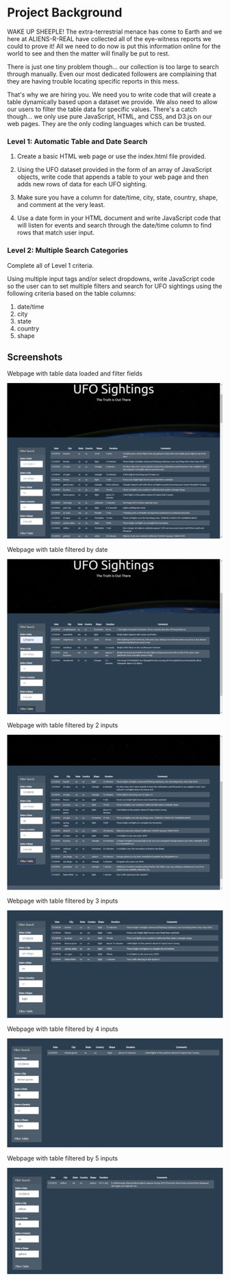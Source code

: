 # Project Background
WAKE UP SHEEPLE! The extra-terrestrial menace has come to Earth and we here at ALIENS-R-REAL have collected all of the eye-witness reports we could to prove it! All we need to do now is put this information online for the world to see and then the matter will finally be put to rest.

There is just one tiny problem though... our collection is too large to search through manually. Even our most dedicated followers are complaining that they are having trouble locating specific reports in this mess.

That's why we are hiring you. We need you to write code that will create a table dynamically based upon a dataset we provide. We also need to allow our users to filter the table data for specific values. There's a catch though... we only use pure JavaScript, HTML, and CSS, and D3.js on our web pages. They are the only coding languages which can be trusted.

### Level 1: Automatic Table and Date Search

1. Create a basic HTML web page or use the index.html file provided.

2. Using the UFO dataset provided in the form of an array of JavaScript objects, write code that appends a table to your web page and then adds new rows of data for each UFO sighting.

3. Make sure you have a column for date/time, city, state, country, shape, and comment at the very least.

4. Use a date form in your HTML document and write JavaScript code that will listen for events and search through the date/time column to find rows that match user input.

### Level 2: Multiple Search Categories

Complete all of Level 1 criteria.

Using multiple input tags and/or select dropdowns, write JavaScript code so the user can to set multiple filters and search for UFO sightings using the following criteria based on the table columns:

1. date/time
2. city
3. state
4. country
5. shape

## Screenshots

Webpage with table data loaded and filter fields

![](screenshots/webpage.png)

Webpage with table filtered by date

![](screenshots/webpage_filtered_by_date.png)

Webpage with table filtered by 2 inputs

![](screenshots/webpage-2inputs.png)

Webpage with table filtered by 3 inputs

![](screenshots/webpage_3inputs.png)

Webpage with table filtered by 4 inputs

![](screenshots/webpage-4inputs.png)

Webpage with table filtered by 5 inputs

![](screenshots/webpage-5inputs.png)
